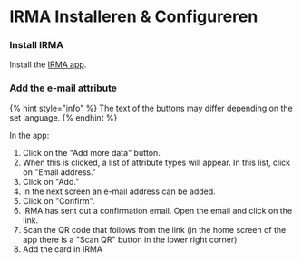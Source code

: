 # IRMA Installeren & Configureren

### Install IRMA

Install the [IRMA app](https://irma.app/).

### Add the e-mail attribute

{% hint style="info" %}
The text of the buttons may differ depending on the set language.
{% endhint %}

In the app:&#x20;

1. Click on the "Add more data" button.&#x20;
2. When this is clicked, a list of attribute types will appear. In this list, click on "Email address."&#x20;
3. Click on "Add."&#x20;
4. In the next screen an e-mail address can be added.&#x20;
5. Click on "Confirm".&#x20;
6. IRMA has sent out a confirmation email. Open the email and click on the link.&#x20;
7. Scan the QR code that follows from the link (in the home screen of the app there is a "Scan QR" button in the lower right corner)&#x20;
8. Add the card in IRMA
